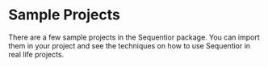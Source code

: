 # Sample Projects

There are a few sample projects in the Sequentior package. You can import them in your project and see the techniques on how to use Sequentior in real life projects.